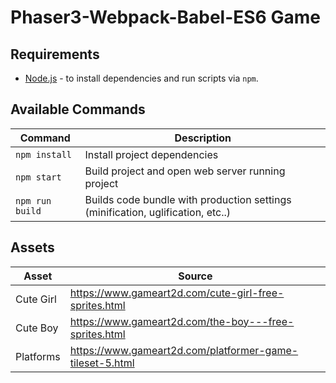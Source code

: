 # Phaser3-Webpack-Babel-ES6 Game


## Requirements

- [Node.js](https://nodejs.org) - to install dependencies and run scripts via `npm`.

## Available Commands

| Command | Description |
|---------|-------------|
| `npm install` | Install project dependencies |
| `npm start` | Build project and open web server running project |
| `npm run build` | Builds code bundle with production settings (minification, uglification, etc..) |

## Assets

| Asset | Source |
|---------|-------------|
| Cute Girl | https://www.gameart2d.com/cute-girl-free-sprites.html |
| Cute Boy | https://www.gameart2d.com/the-boy---free-sprites.html |
| Platforms | https://www.gameart2d.com/platformer-game-tileset-5.html |

